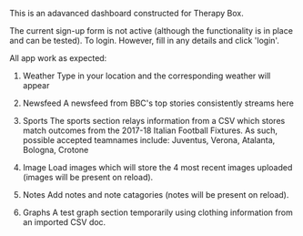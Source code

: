 This is an adavanced dashboard constructed for Therapy Box.

The current sign-up form is not active (although the functionality is in place and can be tested). To login. However, fill in any details and click 'login'.

All app work as expected:

1. Weather
Type in your location and the corresponding weather will appear

2. Newsfeed
A newsfeed from BBC's top stories consistently streams here

3. Sports
The sports section relays information from a CSV which stores match outcomes from the 2017-18 Italian Football Fixtures. As such, possible accepted teamnames include:
Juventus, Verona, Atalanta, Bologna, Crotone

4. Image
Load images which will store the 4 most recent images uploaded (images will be present on reload).

5. Notes
Add notes and note catagories (notes will be present on reload).

6. Graphs
A test graph section temporarily using clothing information from an imported CSV doc.
